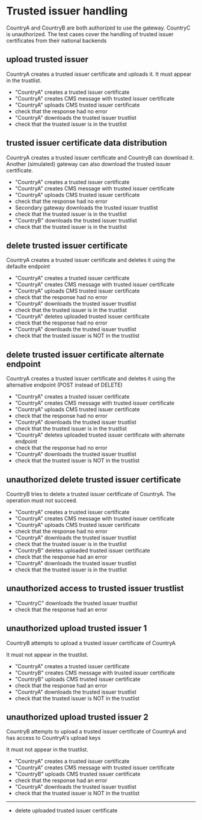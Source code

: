# Trusted issuer handling 

CountryA and CountryB are both authorized to use the gateway.
CountryC is unauthorized. 
The test cases cover the handling of trusted issuer certificates from their national backends


## upload trusted issuer

CountryA creates a trusted issuer certificate and uploads it.
It must appear in the trustlist. 

* "CountryA" creates a trusted issuer certificate
* "CountryA" creates CMS message with trusted issuer certificate
* "CountryA" uploads CMS trusted issuer certificate
* check that the response had no error
* "CountryA" downloads the trusted issuer trustlist
* check that the trusted issuer is in the trustlist 

## trusted issuer certificate data distribution

CountryA creates a trusted issuer certificate and CountryB can download it.
Another (simulated) gateway can also download the trusted issuer certificate. 

* "CountryA" creates a trusted issuer certificate
* "CountryA" creates CMS message with trusted issuer certificate
* "CountryA" uploads CMS trusted issuer certificate
* check that the response had no error
* Secondary gateway downloads the trusted issuer trustlist
* check that the trusted issuer is in the trustlist 
* "CountryB" downloads the trusted issuer trustlist
* check that the trusted issuer is in the trustlist 

## delete trusted issuer certificate

CountryA creates a trusted issuer certificate and deletes it using
the defaulte endpoint

* "CountryA" creates a trusted issuer certificate
* "CountryA" creates CMS message with trusted issuer certificate
* "CountryA" uploads CMS trusted issuer certificate
* check that the response had no error
* "CountryA" downloads the trusted issuer trustlist
* check that the trusted issuer is in the trustlist 
* "CountryA" deletes uploaded trusted issuer certificate
* check that the response had no error
* "CountryA" downloads the trusted issuer trustlist
* check that the trusted issuer is NOT in the trustlist 

## delete trusted issuer certificate alternate endpoint

CountryA creates a trusted issuer certificate and deletes it using
the alternative endpoint (POST instead of DELETE)

* "CountryA" creates a trusted issuer certificate
* "CountryA" creates CMS message with trusted issuer certificate
* "CountryA" uploads CMS trusted issuer certificate
* check that the response had no error
* "CountryA" downloads the trusted issuer trustlist
* check that the trusted issuer is in the trustlist 
* "CountryA" deletes uploaded trusted issuer certificate with alternate endpoint
* check that the response had no error
* "CountryA" downloads the trusted issuer trustlist
* check that the trusted issuer is NOT in the trustlist 


## unauthorized delete trusted issuer certificate

CountryB tries to delete a trusted issuer certificate of CountryA.
The operation must not succeed. 

* "CountryA" creates a trusted issuer certificate
* "CountryA" creates CMS message with trusted issuer certificate
* "CountryA" uploads CMS trusted issuer certificate
* check that the response had no error
* "CountryA" downloads the trusted issuer trustlist
* check that the trusted issuer is in the trustlist 
* "CountryB" deletes uploaded trusted issuer certificate
* check that the response had an error
* "CountryA" downloads the trusted issuer trustlist
* check that the trusted issuer is in the trustlist 

## unauthorized access to trusted issuer trustlist

* "CountryC" downloads the trusted issuer trustlist
* check that the response had an error

## unauthorized upload trusted issuer 1

CountryB attempts to upload a trusted issuer certificate of CountryA

It must not appear in the trustlist. 
* "CountryA" creates a trusted issuer certificate
* "CountryB" creates CMS message with trusted issuer certificate
* "CountryB" uploads CMS trusted issuer certificate
* check that the response had an error
* "CountryA" downloads the trusted issuer trustlist
* check that the trusted issuer is NOT in the trustlist 

## unauthorized upload trusted issuer 2

CountryB attempts to upload a trusted issuer certificate of CountryA
and has access  to CountryA's upload keys

It must not appear in the trustlist. 
* "CountryA" creates a trusted issuer certificate
* "CountryA" creates CMS message with trusted issuer certificate
* "CountryB" uploads CMS trusted issuer certificate
* check that the response had an error
* "CountryA" downloads the trusted issuer trustlist
* check that the trusted issuer is NOT in the trustlist 


___

* delete uploaded trusted issuer certificate
